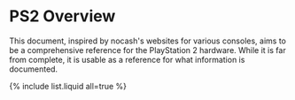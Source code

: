 # PS2 Overview
This document, inspired by nocash's websites for various consoles, aims to be a comprehensive reference for the PlayStation 2 hardware. While it is far from complete, it is usable as a reference for what information is documented.

{% include list.liquid all=true %}
